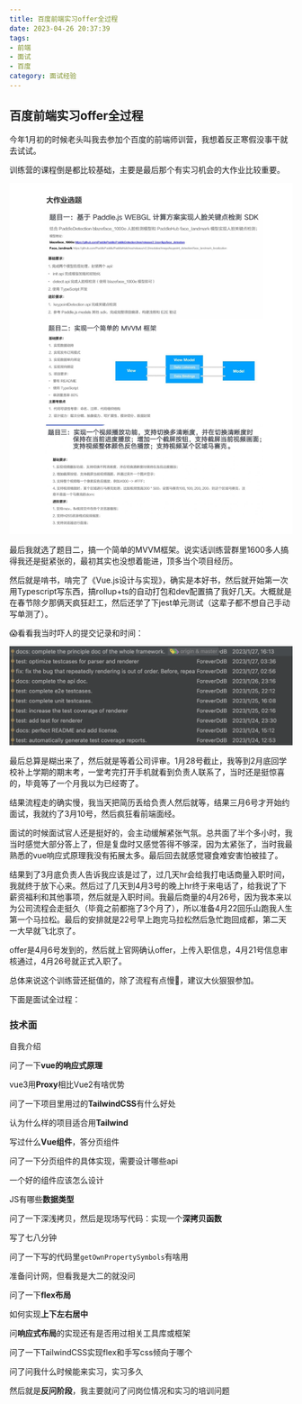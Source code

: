 ```yaml
---
title: 百度前端实习offer全过程
date: 2023-04-26 20:37:39
tags:
- 前端
- 面试
- 百度
category: 面试经验
---
```


## 百度前端实习offer全过程

今年1月初的时候老头叫我去参加个百度的前端师训营，我想着反正寒假没事干就去试试。

训练营的课程倒是都比较基础，主要是最后那个有实习机会的大作业比较重要。

![f1e187f3470e12e62e3e3fe835985120](百度前端实习offer全过程/f1e187f3470e12e62e3e3fe835985120.jpg)

最后我就选了题目二，搞一个简单的MVVM框架。说实话训练营群里1600多人搞得我还是挺紧张的，最初其实也没想着能进，顶多当个项目经历。

然后就是啃书，啃完了《Vue.js设计与实现》，确实是本好书，然后就开始第一次用Typescript写东西，搞rollup+ts的自动打包和dev配置搞了我好几天。大概就是在春节除夕那俩天疯狂赶工，然后还学了下jest单元测试（这辈子都不想自己手动写单测了）。

😱看看我当时吓人的提交记录和时间：

![2023-06-06](百度前端实习offer全过程/2023-06-06.png)

最后总算是糊出来了，然后就是等着公司评审。1月28号截止，我等到2月底回学校补上学期的期末考，一堂考完打开手机就看到负责人联系了，当时还是挺惊喜的，毕竟等了一个月我以为已经寄了。

结果流程走的确实慢，我当天把简历丢给负责人然后就等，结果三月6号才开始约面试，我就约了3月10号，然后疯狂看前端面经。

面试的时候面试官人还是挺好的，会主动缓解紧张气氛。总共面了半个多小时，我当时感觉大部分答上了，但是复盘时又感觉答得不够深，因为太紧张了，当时我最熟悉的vue响应式原理我没有拓展太多。最后回去就感觉寝食难安害怕被挂了。

结果到了3月底负责人告诉我应该是过了，过几天hr会给我打电话商量入职时间，我就终于放下心来。然后过了几天到4月3号的晚上hr终于来电话了，给我说了下薪资福利和其他事项，然后就是入职时间。我最后商量的4月26号，因为我本来以为公司流程会走挺久（毕竟之前都拖了3个月了），所以准备4月22回乐山跑我人生第一个马拉松。最后的安排就是22号早上跑完马拉松然后急忙跑回成都，第二天一大早就飞北京了。

offer是4月6号发到的，然后就上官网确认offer，上传入职信息，4月21号信息审核通过，4月26号就正式入职了。

总体来说这个训练营还挺值的，除了流程有点慢🤣，建议大伙狠狠参加。

下面是面试全过程：

### 技术面

自我介绍

问了一下**vue的响应式原理**

vue3用**Proxy**相比Vue2有啥优势

问了一下项目里用过的**TailwindCSS**有什么好处

认为什么样的项目适合用**Tailwind**

写过什么**Vue组件**，答分页组件

问了一下分页组件的具体实现，需要设计哪些api

一个好的组件应该怎么设计

JS有哪些**数据类型**

问了一下深浅拷贝，然后是现场写代码：实现一个**深拷贝函数**

写了七八分钟

问了一下写的代码里`getOwnPropertySymbols`有啥用

准备问计网，但看我是大二的就没问

问了一下**flex布局**

如何实现**上下左右居中**

问**响应式布局**的实现还有是否用过相关工具库或框架

问了一下TailwindCSS实现flex和手写css倾向于哪个

问了问我什么时候能来实习，实习多久

然后就是**反问阶段**，我主要就问了问岗位情况和实习的培训问题



